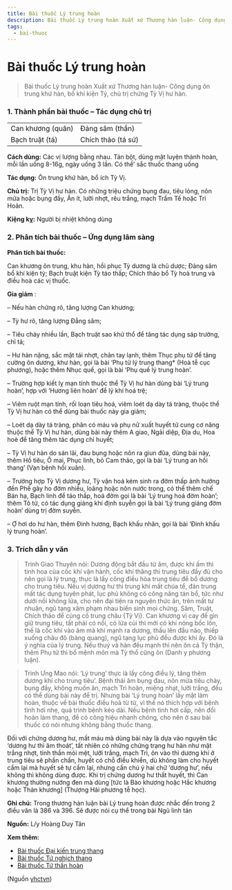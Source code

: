 ```yaml
---
title: Bài thuốc Lý trung hoàn
description: Bài thuốc Lý trung hoàn Xuất xứ Thương hàn luận- Công dụng ôn trung khứ hàn, bổ khí kiện Tỳ, chủ trị chứng Tỳ Vị hư hàn. 
tags:
  - bai-thuoc
---
```


# Bài thuốc Lý trung hoàn 

> Bài thuốc Lý trung hoàn Xuất xứ Thương hàn luận- Công dụng ôn trung khứ hàn, bổ khí kiện Tỳ, chủ trị chứng Tỳ Vị hư hàn. 

### 1. Thành phần bài thuốc – Tác dụng chủ trị

|  |  |
| --- | --- |
| Can khương (quân) | Đảng sâm (thần) |
| Bạch truật (tá) | Chích thảo (tá sứ) |

**Cách dùng:** Các vị lượng bằng nhau. Tán bột, dùng mật luyện thành hoàn, mỗi lần uống 8-16g, ngày uống 3 lần. Có thế’ sắc thuốc thang uống

**Tác dụng:** Ôn trung khứ hàn, bổ ích Tỳ Vị. 

**Chủ trị:** Trị Tỳ Vị hư hàn. Có những triệu chứng bụng đau, tiêu lỏng, nôn mửa hoặc bụng đầy, Ăn ít, lưỡi nhợt, rêu trắng, mạch Trầm Tế hoặc Trì Hoãn. 

**Kiệng kỵ:** Người bị nhiệt không dùng

### 2. Phân tích bài thuốc – Ứng dụng lâm sàng

**Phân tích bài thuốc:**

Can khương ôn trung, khu hàn, hồi phục Tỳ dương là chủ dược; Đảng sâm bổ khí kiện tỳ; Bạch truật kiện Tỳ táo thấp; Chích thảo bổ Tỳ hoà trung và điều hoà các vị thuốc.

**Gia giảm** :

– Nếu hàn chứng rõ, tăng lượng Can khương;

– Tỳ hư rõ, tăng lượng Đẳng sâm;

– Tiêu chảy nhiều lần, Bạch truật sao khử thổ để tăng tác dụng sáp trường, chỉ tả;

– Hư hàn nặng, sắc mặt tái nhợt, chân tay lạnh, thêm Thục phụ tử để tăng cường ôn dương, khư hàn, gọi là bài ‘Phụ tử lý trung thang\* (Hoà tễ cục phương), hoặc thêm Nhục quế, gọi là bài ‘Phụ quế lý trung hoàn’.

– Trường hợp kiết lỵ mạn tính thuộc thể Tỳ Vị hư hàn dùng bài ‘Lý trung hoàn’, hợp với ‘Hương liên hoàn’ để lý khí hoá trệ;

– Viêm ruột mạn tính, rối loạn tiêu hoá, viêm loét dạ dày tá tràng, thuộc thể Tỳ Vị hư hàn có thể dùng bài thuốc này gia giảm;

– Loét dạ dày tá tràng, phân có máu và phụ nữ xuất huyết tử cung cơ năng thuộc thể Tỳ Vị hư hàn, dùng bài này thêm A giao, Ngải diệp, Địa du, Hoa hoè để tăng thêm tác dụng chỉ huyết;

– Tỳ Vị hư hàn do sán lãi, đau bụng hoặc nôn ra giun đũa, dùng bài này, thêm Hồ tiêu, Ô mai, Phục linh, bỏ Cam thảo, gọi là bài ‘Lý trung an hồi thang’ (Vạn bệnh hồi xuân).

– Trường hợp Tỳ Vị dương hư, Tỳ vận hoá kém sinh ra đờm thấp ảnh hưởng đến Phế gây ho đờm nhiều, loãng hoặc nôn nước trong, có thể thêm chế Bán hạ, Bạch linh để táo thấp, hoá đờm gọi là bài ‘Lý trung hoá đờm hoàn’; thêm Tô tử, có tác dụng giáng khí định suyễn gọi là bài ‘Lý trung giáng đờm hoàn’ dùng trị đờm suyễn.

– Ợ hơi do hư hàn, thêm Đinh hương, Bạch khấu nhân, gọi là bài ‘Đinh khấu lý trung hoàn’.

### 3. Trích dẫn y văn

> Trình Giao Thuyên nói: Dương động bắt đầu từ âm, được khí ấm thì tinh hoa của cốc khí vận hành, cốc khí thăng thì trung tiêu đầy đủ cho nên gọi là lý trung, thực là lấy công điều hòa trung tiêu để bổ dương cho trung tiêu. Nếu vị dương hư thì trung khí mất chúa tể, đản trung mất tác dụng tuyên phát, lục phủ không có công năng tán bổ, tức như dưới nồi không lửa, cho nên đại tiện ra nguyên thức ăn, trên mất tư nhuận, ngũ tạng xâm phạm nhau biến sinh mọi chứng. Sâm, Truật, Chích thảo để củng cố trung châu {Tỷ Vị}. Can khương vị cay để gìn giữ trung tiêu, tất phải có nổi, có lửa củi thì mới có khí nóng bốc lôn, thế là cốc khí vào âm mà khí mạnh ra dương, thấu lên đầu não, thiếp xuống châu đô (bàng quang), ngũ tạng lục phủ đều được khí ấy. Đó là ý nghĩa của lý trung. Nếu thuỷ và hàn đều mạnh thì nên ôn cả Tỳ thận, thêm Phụ tử thì bổ mệnh môn mà Tỳ thổ cũng ôn (Danh y phương luận).

> Trình Ưng Mao nói: ’Lý trung’ thực íà lấy công điều lý, tăng thêm dương khí cho trung tiêu’. Bệnh thái âm bụng đau, nôn mửa tiêu chảy, bụng đầy, không muốn ăn, mạch Trì hoãn, miệng nhạt, lưỡi trắng, đểu có thể dùng bài này để trị. Nhưng bài ‘Lý trung hoàn’ lấy mật làm hoàn, thuộc về bài thuốc điều hoà từ từ, vì thế nó thích hợp với bệnh tình hơi nhẹ, quá trình bệnh kéo dài. Nếu bệnh tình hơi cấp, nên đổi hoàn làm thang, để có công hiệu nhanh chóng, cho nên ở sau bài thuốc có nói nhưng không bằng thuốc thang.

Đối với chứng dương hư, mất máu mà dùng bài này là dựa vào nguyên tắc ‘dương hư thì âm thoát’, tất nhiên có những chứng trạng hư hàn như mặt trắng nhợt, tinh thần mỏi mệt, lưỡi trắng, mạch Trì, ôn vào thì dương khí ở trung tiêu sẽ phấn chấn, huyết có chỗ điều khiển, dù không làm cho huyết cầm lại mà huyết sẽ tự cầm lại, nhưng cần chú ý hai chữ ‘dương hư’, nếu không thì không dùng được. Khi trị chứng dương hư thất huyết, thì Can khương thường nướng đen mà dùng [tức là Bào khương hoặc Hắc khương hoặc Thán khương] (Thượng Hải phương tễ học).

**Ghi chú:** Trong thương hàn luận bài Lý trung hoàn được nhắc đến trong 2 điều văn là 386 và 396. Sẽ được nói cụ thể trong bài Ngũ linh tán

**Nguồn:** L/y Hoàng Duy Tân

**Xem thêm:**

* [Bài thuốc Đại kiến trung thang](/yhctvn/bai-thuoc-dai-kien-trung-thang)
* [Bài thuốc Tứ nghịch thang](/yhctvn/bai-thuoc-tu-nghich-thang)
* [Bài thuốc Tứ thần hoàn](/yhctvn/bai-thuoc-tu-than-hoan)

(Nguồn <a href="https://yhctvn.com/bai-thuoc-ly-trung-hoan/" target="_blank">yhctvn</a>)
